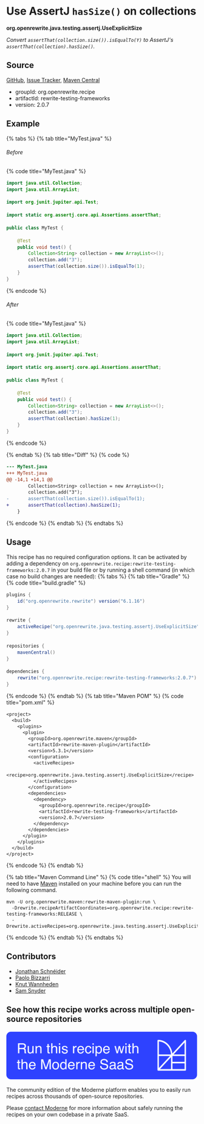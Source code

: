 # Use AssertJ `hasSize()` on collections

**org.openrewrite.java.testing.assertj.UseExplicitSize**

_Convert `assertThat(collection.size()).isEqualTo(Y)` to AssertJ's `assertThat(collection).hasSize()`._

## Source

[GitHub](https://github.com/openrewrite/rewrite-testing-frameworks/blob/main/src/main/java/org/openrewrite/java/testing/assertj/UseExplicitSize.java), [Issue Tracker](https://github.com/openrewrite/rewrite-testing-frameworks/issues), [Maven Central](https://central.sonatype.com/artifact/org.openrewrite.recipe/rewrite-testing-frameworks/2.0.7/jar)

* groupId: org.openrewrite.recipe
* artifactId: rewrite-testing-frameworks
* version: 2.0.7

## Example


{% tabs %}
{% tab title="MyTest.java" %}

###### Before
{% code title="MyTest.java" %}
```java
import java.util.Collection;
import java.util.ArrayList;

import org.junit.jupiter.api.Test;

import static org.assertj.core.api.Assertions.assertThat;

public class MyTest {

    @Test
    public void test() {
        Collection<String> collection = new ArrayList<>();
        collection.add("3");
        assertThat(collection.size()).isEqualTo(1);
    }
}
```
{% endcode %}

###### After
{% code title="MyTest.java" %}
```java
import java.util.Collection;
import java.util.ArrayList;

import org.junit.jupiter.api.Test;

import static org.assertj.core.api.Assertions.assertThat;

public class MyTest {

    @Test
    public void test() {
        Collection<String> collection = new ArrayList<>();
        collection.add("3");
        assertThat(collection).hasSize(1);
    }
}
```
{% endcode %}

{% endtab %}
{% tab title="Diff" %}
{% code %}
```diff
--- MyTest.java
+++ MyTest.java
@@ -14,1 +14,1 @@
        Collection<String> collection = new ArrayList<>();
        collection.add("3");
-       assertThat(collection.size()).isEqualTo(1);
+       assertThat(collection).hasSize(1);
    }
```
{% endcode %}
{% endtab %}
{% endtabs %}


## Usage

This recipe has no required configuration options. It can be activated by adding a dependency on `org.openrewrite.recipe:rewrite-testing-frameworks:2.0.7` in your build file or by running a shell command (in which case no build changes are needed): 
{% tabs %}
{% tab title="Gradle" %}
{% code title="build.gradle" %}
```groovy
plugins {
    id("org.openrewrite.rewrite") version("6.1.16")
}

rewrite {
    activeRecipe("org.openrewrite.java.testing.assertj.UseExplicitSize")
}

repositories {
    mavenCentral()
}

dependencies {
    rewrite("org.openrewrite.recipe:rewrite-testing-frameworks:2.0.7")
}
```
{% endcode %}
{% endtab %}
{% tab title="Maven POM" %}
{% code title="pom.xml" %}
```markup
<project>
  <build>
    <plugins>
      <plugin>
        <groupId>org.openrewrite.maven</groupId>
        <artifactId>rewrite-maven-plugin</artifactId>
        <version>5.3.1</version>
        <configuration>
          <activeRecipes>
            <recipe>org.openrewrite.java.testing.assertj.UseExplicitSize</recipe>
          </activeRecipes>
        </configuration>
        <dependencies>
          <dependency>
            <groupId>org.openrewrite.recipe</groupId>
            <artifactId>rewrite-testing-frameworks</artifactId>
            <version>2.0.7</version>
          </dependency>
        </dependencies>
      </plugin>
    </plugins>
  </build>
</project>
```
{% endcode %}
{% endtab %}

{% tab title="Maven Command Line" %}
{% code title="shell" %}
You will need to have [Maven](https://maven.apache.org/download.cgi) installed on your machine before you can run the following command.

```shell
mvn -U org.openrewrite.maven:rewrite-maven-plugin:run \
  -Drewrite.recipeArtifactCoordinates=org.openrewrite.recipe:rewrite-testing-frameworks:RELEASE \
  -Drewrite.activeRecipes=org.openrewrite.java.testing.assertj.UseExplicitSize
```
{% endcode %}
{% endtab %}
{% endtabs %}

## Contributors
* [Jonathan Schnéider](mailto:jkschneider@gmail.com)
* [Paolo Bizzarri](mailto:pibizza@gmail.com)
* [Knut Wannheden](mailto:knut@moderne.io)
* [Sam Snyder](mailto:sam@moderne.io)


## See how this recipe works across multiple open-source repositories

[![Moderne Link Image](/.gitbook/assets/ModerneRecipeButton.png)](https://app.moderne.io/recipes/org.openrewrite.java.testing.assertj.UseExplicitSize)

The community edition of the Moderne platform enables you to easily run recipes across thousands of open-source repositories.

Please [contact Moderne](https://moderne.io/product) for more information about safely running the recipes on your own codebase in a private SaaS.
